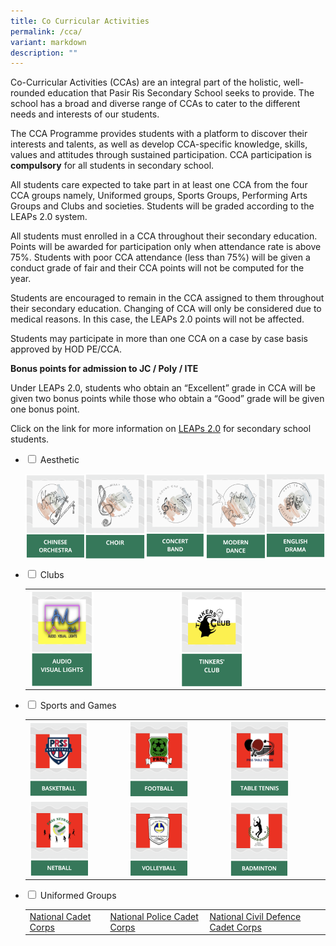 ```yaml
---
title: Co Curricular Activities
permalink: /cca/
variant: markdown
description: ""
---
```

Co-Curricular Activities (CCAs) are an integral part of the holistic, well-rounded education that Pasir Ris Secondary School seeks to provide. The school has a broad and diverse range of CCAs to cater to the different needs and interests of our students.

The CCA Programme provides students with a platform to discover their interests and talents, as well as develop CCA-specific knowledge, skills, values and attitudes through sustained participation. CCA participation is **compulsory** for all students in secondary school. 

All students care expected to take part in at least one CCA from the four CCA groups namely, Uniformed groups, Sports Groups, Performing Arts Groups and Clubs and societies. Students will be graded according to the LEAPs 2.0 system.

All students must enrolled in a CCA throughout their secondary education. Points will be awarded for participation only when attendance rate is above 75%. Students with poor CCA attendance (less than 75%) will be given a conduct grade of fair and their CCA points will not be computed for the year.
 
Students are encouraged to remain in the CCA assigned to them throughout their secondary education. Changing of CCA will only be considered due to medical reasons. In this case, the LEAPs 2.0 points will not be affected.

Students may participate in more than one CCA on a case by case basis approved by HOD PE/CCA.

**Bonus points for admission to JC / Poly / ITE**

Under LEAPs 2.0, students who obtain an “Excellent” grade in CCA will be given two bonus points while those who obtain a “Good” grade will be given one bonus point.

Click on the link for more information on&nbsp;[LEAPs 2.0](https://www.moe.gov.sg/education-in-sg/our-programmes/cca/leaps2-0) for secondary school students.

<ul class="jekyllcodex_accordion">
  
<li><input type="checkbox" id="accordion1">  
<label for="accordion1">Aesthetic</label><div>  
<p>
	
[<img src="/images/ChineseOrchestra.png" style="width:20%;float:left">](/cca/Aesthetic/Chinese-Orchestra/)
		 
[<img src="/images/Choir.png" style="width:20%;float:left">](/cca/Aesthetic/Choir/)
		 
[<img src="/images/ConcertBand.png" style="width:20%;float:left">](/cca/Aesthetic/Concert-Band/)
		 
[<img src="/images/ModernDance.png" style="width:20%;float:left">](/cca/Aesthetic/Modern-Dance/)
		 
[<img src="/images/EnglishDrama.png" style="width:20%">](/cca/Aesthetic/English-Drama/)
</p>  
</div></li>  	
<li><input type="checkbox" id="accordion2">  
<label for="accordion2">Clubs</label><div>  
<p>
	

| |  | 
| -------- | -------- | 
| [<img src="/images/audio.png" style="width:45%;float:left">](/cca/Clubs/Audio-Visual-Lights/)    | [<img src="/images/tinkersclub.png" style="width:45%;float:left">](/cca/Clubs/Tinkers-Club/)	     | 


</p>  
</div></li>    
<li><input type="checkbox" id="accordion3">  
<label for="accordion3">Sports and Games</label><div>  
<p>

|  |  | |
| -------- | -------- | -------- |
|[<img src="/images/basket.png" style="width:65%;float:left">](/cca/Sports-and-Games/Basketball/)| [<img src="/images/football.png" style="width:65%;float:left">](/cca/Sports-and-Games/Football/)| 	[<img src="/images/tabletennis.png" style="width:65%;float:left">](/cca/Sports-and-Games/Table-Tennis/) |
|  [<img src="/images/netball.png" style="width:65%;float:left">](/cca/Sports-and-Games/Netball/) | [<img src="/images/volleyb.png" style="width:65%;float:left">](/cca/Sports-and-Games/Volleyball/)| [<img src="/images/badminton.png" style="width:65%;float:left">](/cca/Sports-and-Games/Badminton/) |

</p>  
</div></li>  
<li><input type="checkbox" id="accordion4">  
<label for="accordion4">Uniformed Groups</label><div>  
<p>
	

|  |  |  |
| -------- | -------- | -------- |
| [National Cadet Corps](/cca/Uniformed-Groups/National-Cadet-Corps/)    | [National Police Cadet Corps](/cca/Uniformed-Groups/National-Police-Cadet-Corps/) | [National Civil Defence Cadet Corps](/cca/Uniformed-Groups/National-Civil-Defence-Cadet-Corps/) |





	
</p>  
</div></li>
</ul>